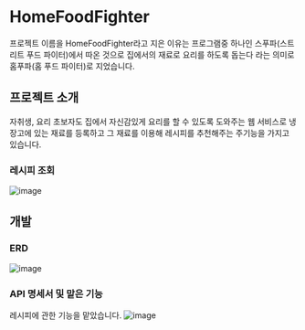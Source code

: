 
# HomeFoodFighter
프로젝트 이름을 HomeFoodFighter라고 지은 이유는 프로그램중 하나인 스푸파(스트리트 푸드 파이터)에서 따온 것으로
집에서의 재료로 요리를 하도록 돕는다 라는 의미로 홈푸파(홈 푸드 파이터)로 지었습니다.


## 프로젝트 소개
자취생, 요리 초보자도 집에서 자신감있게 요리를 할 수 있도록 도와주는 웹 서비스로 냉장고에 있는 재료를 등록하고 그 재료를 이용해 레시피를 추천해주는 주기능을 가지고 있습니다.



### 레시피 조회
![image](https://github.com/user-attachments/assets/52b479e0-4b13-4ed4-b50c-eb8f2daea4c1)






## 개발 

### ERD

![image](https://github.com/user-attachments/assets/560fcd6c-f211-44a7-a225-7fbd1eb886ad)




### API 명세서 및 맡은 기능

레시피에 관한 기능을 맡았습니다.
![image](https://github.com/user-attachments/assets/12c69c6b-9af2-45da-9814-5123d4d237af)
